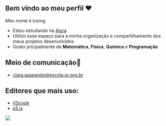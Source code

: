 ## Bem vindo ao meu perfil ❤️

 Meu nome é icemg

 - Estou estudando na [Alura](https://www.alura.com.br)
 - Utilizo esse espaço para a minha organização e compartilhamento dos meus projetos desenvolvidos
 - Gosto pricipalmente de **Matemática**, **Física**, **Química** e **Programação**

##  **Meio de comunicação**📧
 - clara.gaspareto@escola.pr.gov.br
 ##  **Editores que mais uso:**

  - [VScode](https://code.visualstudio.com/)
  - [p5.js](https://editor.p5js.org/)

![](https://media1.tenor.com/m/SGamipVYbjUAAAAC/oie-goose.gif)
